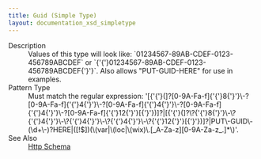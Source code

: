 ```yaml
---
title: Guid (Simple Type)
layout: documentation_xsd_simpletype
---
```

<dl>
  <dt>Description</dt>
  <dd>Values of this type will look like: `01234567-89AB-CDEF-0123-456789ABCDEF` or `{'{'}01234567-89AB-CDEF-0123-456789ABCDEF{'}'}`. Also allows "PUT-GUID-HERE" for use in examples.</dd>
  <dt>Pattern Type</dt>
  <dd>Must match the regular expression: '[{'{'}(]?[0-9A-Fa-f]{'{'}8{'}'}\-?[0-9A-Fa-f]{'{'}4{'}'}\-?[0-9A-Fa-f]{'{'}4{'}'}\-?[0-9A-Fa-f]{'{'}4{'}'}\-?[0-9A-Fa-f]{'{'}12{'}'}[{'}'})]?|[{'{'}(]?\?{'{'}8{'}'}\-\?{'{'}4{'}'}\-\?{'{'}4{'}'}\-\?{'{'}4{'}'}\-\?{'{'}12{'}'}[{'}'})]?|PUT\-GUID\-(\d+\-)?HERE|([!$])(\(var|\(loc|\(wix)\.[_A-Za-z][0-9A-Za-z_.]*\)'.</dd>
  <dt>See Also</dt>
  <dd>
    <a href="../">Http Schema</a>
  </dd>
</dl>
